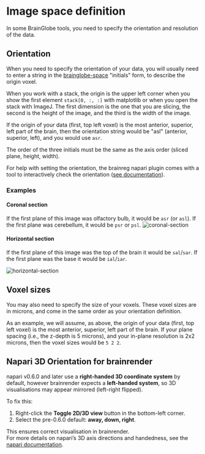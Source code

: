 # Image space definition

In some BrainGlobe tools, you need to specify the orientation and resolution of the data.

## Orientation
When you need to specify the orientation of your data, you will usually need to enter a string in the 
[brainglobe-space](https://github.com/brainglobe/brainglobe-space) "initials" form, to describe the origin voxel.

When you work with a stack, the origin is the upper left corner when you show the first element `stack[0, :, :]` with 
matplotlib or when you open the stack with ImageJ. The first dimension is the one that you are slicing, the second is 
the height of the image, and the third is the width of the image.

If the origin of your data (first, top left voxel) is the most anterior, superior, left part of the brain, then the 
orientation string would be "asl" (anterior, superior, left), and you would use `asr`.

The order of the three initials must be the same as the axis order (sliced plane, height, width).

For help with setting the orientation, the brainreg napari plugin comes with a tool to interactively check the orientation 
([see documentation](/documentation/brainreg/user-guide/checking-orientation)).

### Examples

#### Coronal section
If the first plane of this image was olfactory bulb, it would be `asr` (or `asl`). If the first plane was cerebellum, it would be `psr` or `psl`.
![coronal-section](images/orientation-asr.webp)

#### Horizontal section
If the first plane of this image was the top of the brain it would be `sal`/`sar`. If the first plane was the base it would be `ial`/`iar`.

![horizontal-section](images/orientation-sal.webp)


## Voxel sizes

You may also need to specify the size of your voxels. These voxel sizes are in microns, and come in the same order 
as your orientation definition.

As an example, we will assume, as above, the origin of your data (first, top left voxel) is the most anterior, superior, 
left part of the brain. If your plane spacing (i.e., the z-depth is 5 microns), and your in-plane resolution is 2x2 
microns, then the voxel sizes would be `5 2 2`.

## Napari 3D Orientation for brainrender

napari v0.6.0 and later use a **right-handed 3D coordinate system** by default, however brainrender expects a **left-handed system**, so 3D visualisations may appear mirrored (left-right flipped).  

To fix this:

1. Right-click the **Toggle 2D/3D view** button in the bottom-left corner.  
2. Select the pre-0.6.0 default: **away, down, right**.  

This ensures correct visualisation in brainrender.  
For more details on napari’s 3D axis directions and handedness, see the [napari documentation](https://napari.org/stable/guides/handedness.html).

